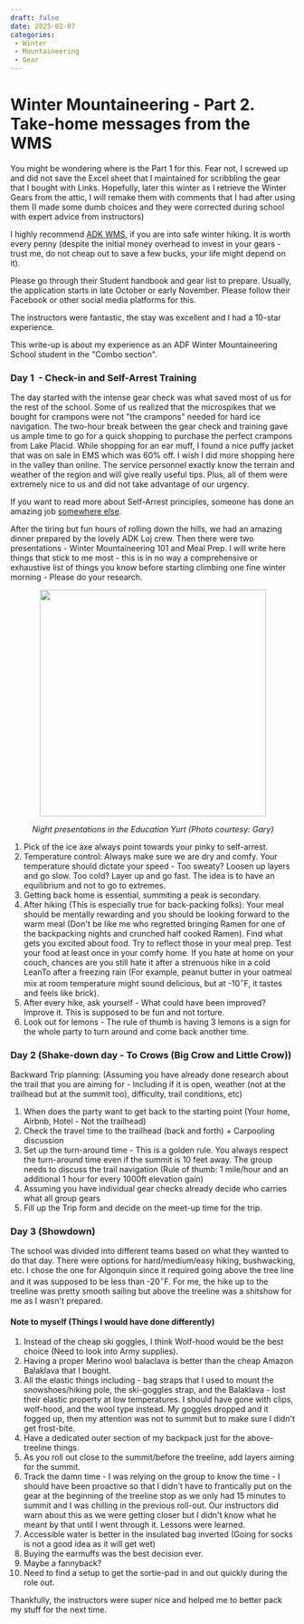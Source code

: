 ```yaml
---
draft: false
date: 2025-02-07 
categories:
 - Winter
 - Mountaineering
 - Gear
---
```


# Winter Mountaineering - Part 2. Take-home messages from the WMS

You might be wondering where is the Part 1 for this. Fear not, I screwed up and did not save the Excel sheet that I maintained for scribbling the gear that I bought with Links. Hopefully, later this winter as I retrieve the Winter Gears from the attic, I will remake them with comments that I had after using them (I made some dumb choices and they were corrected during school with expert advice from instructors)

I highly recommend [ADK WMS](https://www.winterschool.org/), if you are into safe winter hiking. It is worth every penny (despite the initial money overhead to invest in your gears - trust me, do not cheap out to save a few bucks, your life might depend on it). 

Please go through their Student handbook and gear list to prepare. Usually, the application starts in late October or early November. Please follow their Facebook or other social media platforms for this.

The instructors were fantastic, the stay was excellent and I had a 10-star experience.

This write-up is about my experience as an ADF Winter Mountaineering School student in the "Combo section".

### Day 1  - Check-in and Self-Arrest Training

The day started with the intense gear check was what saved most of us for the rest of the school. Some of us realized that the microspikes that we bought for crampons were not "the crampons" needed for hard ice navigation. The two-hour break between the gear check and training gave us ample time to go for a quick shopping to purchase the perfect crampons from Lake Placid. While shopping for an ear muff, I found a nice puffy jacket that was on sale in EMS which was 60% off. I wish I did more shopping here in the valley than online. The service personnel exactly know the terrain and weather of the region and will give really useful tips. Plus, all of them were extremely nice to us and did not take advantage of our urgency.

If you want to read more about Self-Arrest principles, someone has done an amazing job [somewhere else](https://americanalpineclub.org/news/2023/6/28/snow-climbing).



After the tiring but fun hours of rolling down the hills, we had an amazing dinner prepared by the lovely ADK Loj crew. Then there were two presentations - Winter Mountaineering 101 and Meal Prep. I will write here things that stick to me most - this is in no way a comprehensive or exhaustive list of things you know before starting climbing one fine winter morning - Please do your research.
<p align="center">
 <image src="../../../media/WMS/Night-presentation.jpg" height=400/ width=400/>
 </image></p>
<p align="center">
 <em>Night presentations in the Education Yurt (Photo courtesy: Gary)</em></image>
</p>


1. Pick of the ice axe always point towards your pinky to self-arrest.
2. Temperature control: Always make sure we are dry and comfy. Your temperature should dictate your speed - Too sweaty? Loosen up layers and go slow. Too cold? Layer up and go fast. The idea is to have an equilibrium and not to go to extremes.
3. Getting back home is essential, summiting a peak is secondary.
4. After hiking (This is especially true for back-packing folks): Your meal should be mentally rewarding and you should be looking forward to the warm meal (Don't be like me who regretted bringing Ramen for one of the backpacking nights and crunched half cooked Ramen). Find what gets you excited about food. Try to reflect those in your meal prep. Test your food at least once in your comfy home. If you hate at home on your couch, chances are you still hate it after a strenuous hike in a cold LeanTo after a freezing rain (For example, peanut butter in your oatmeal mix at room temperature might sound delicious, but at -$\text{10}^\circ\text{F}$, it tastes and feels like brick).
5. After every hike, ask yourself - What could have been improved? Improve it. This is supposed to be fun and not torture.
6. Look out for lemons - The rule of thumb is having 3 lemons is a sign for the whole party to turn around and come back another time.

### Day 2 (Shake-down day - To Crows (Big Crow and Little Crow))

Backward Trip planning: (Assuming you have already done research about the trail that you are aiming for - Including if it is open, weather (not at the trailhead but at the summit too), difficulty, trail conditions, etc)

1. When does the party want to get back to the starting point (Your home, Airbnb, Hotel - Not the trailhead)
2. Check the travel time to the trailhead (back and forth) + Carpooling discussion
3. Set up the turn-around time - This is a golden rule. You always respect the turn-around time even if the summit is 10 feet away. The group needs to discuss the trail navigation (Rule of thumb: 1 mile/hour and an additional 1 hour for every 1000ft elevation gain)
4. Assuming you have individual gear checks already decide who carries what all group gears
5. Fill up the Trip form and decide on the meet-up time for the trip.

### Day 3 (Showdown)

The school was divided into different teams based on what they wanted to do that day. There were options for hard/medium/easy hiking, bushwacking, etc. I chose the one for Algonquin since it required going above the tree line and it was supposed to be less than -$\text{20}^\circ\text{F}$. For me, the hike up to the treeline was pretty smooth sailing but above the treeline was a shitshow for me as I wasn't prepared.

#### Note to myself (Things I would have done differently)
1. Instead of the cheap ski goggles, I think Wolf-hood would be the best choice (Need to look into Army supplies).
2. Having a proper Merino wool balaclava is better than the cheap Amazon Balaklava that I bought.
3. All the elastic things including - bag straps that I used to mount the snowshoes/hiking pole, the ski-goggles strap, and the Balaklava - lost their elastic property at low temperatures. I should have gone with clips, wolf-hood, and the wool type instead. My goggles dropped and it fogged up, then my attention was not to summit but to make sure I didn't get frost-bite.
4. Have a dedicated outer section of my backpack just for the above-treeline things.
5. As you roll out close to the summit/before the treeline, add layers aiming for the summit.
6. Track the damn time - I was relying on the group to know the time - I should have been proactive so that I didn't have to frantically put on the gear at the beginning of the treeline stop as we only had 15 minutes to summit and I was chilling in the previous roll-out. Our instructors did warn about this as we were getting closer but I didn't know what he meant by that until I went through it. Lessons were learned.
7. Accessible water is better in the insulated bag inverted (Going for socks is not a good idea as it will get wet)
8. Buying the earmuffs was the best decision ever.
9. Maybe a fannyback?
10. Need to find a setup to get the sortie-pad in and out quickly during the role out.

Thankfully, the instructors were super nice and helped me to better pack my stuff for the next time.



